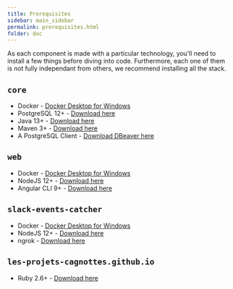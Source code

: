 ```yaml
---
title: Prerequisites
sidebar: main_sidebar
permalink: prerequisites.html
folder: doc
---
```


As each component is made with a particular technology, you'll need to install a few things before diving into code. Furthermore, each one of them is not fully independant from others, we recommend installing all the stack.

## `core`

- Docker - [Docker Desktop for Windows](https://hub.docker.com/editions/community/docker-ce-desktop-windows/)
- PostgreSQL 12+ - [Download here](https://www.postgresql.org/download/)
- Java 13+ - [Download here](https://jdk.java.net/13/)
- Maven 3+ - [Download here](https://maven.apache.org/download.cgi)
- A PostgreSQL Client - [Download DBeaver here](https://dbeaver.io/download/)

## `web`

- Docker - [Docker Desktop for Windows](https://hub.docker.com/editions/community/docker-ce-desktop-windows/)
- NodeJS 12+ - [Download here](https://nodejs.org/en/download/)
- Angular CLI 9+ - [Download here](https://cli.angular.io)

## `slack-events-catcher`

- Docker - [Docker Desktop for Windows](https://hub.docker.com/editions/community/docker-ce-desktop-windows/)
- NodeJS 12+ - [Download here](https://nodejs.org/en/download/)
- ngrok - [Download here](https://ngrok.com/download)

## `les-projets-cagnottes.github.io`

- Ruby 2.6+ - [Download here](https://rubyinstaller.org/downloads/)

